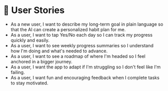 # 👤 User Stories

* As a new user, I want to describe my long-term goal in plain language so that the AI can create a personalized habit plan for me.
* As a user, I want to tap Yes/No each day so I can track my progress quickly and easily.
* As a user, I want to see weekly progress summaries so I understand how I'm doing and what's needed to advance.
* As a user, I want to see a roadmap of where I'm headed so I feel anchored in a bigger journey.
* As a user, I want the app to adapt if I'm struggling so I don't feel like I'm failing.
* As a user, I want fun and encouraging feedback when I complete tasks to stay motivated.
